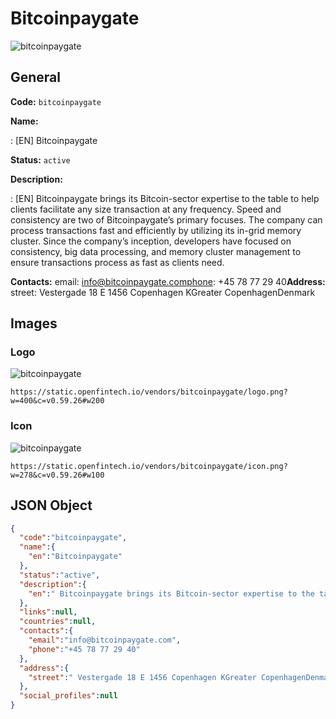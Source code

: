 
# Bitcoinpaygate 
![bitcoinpaygate](https://static.openfintech.io/vendors/bitcoinpaygate/logo.png?w=400&c=v0.59.26#w200)  

## General 
 
**Code:** `bitcoinpaygate` 
 
**Name:** 
 
:	[EN] Bitcoinpaygate 
 
**Status:** `active` 
 
**Description:** 
 
: [EN]  Bitcoinpaygate brings its Bitcoin-sector expertise to the table to help clients facilitate any size transaction at any frequency. Speed and consistency are two of Bitcoinpaygate’s primary focuses. The company can process transactions fast and efficiently by utilizing its in-grid memory cluster. Since the company’s inception, developers have focused on consistency, big data processing, and memory cluster management to ensure transactions process as fast as clients need.  
 
**Contacts:** 
email: info@bitcoinpaygate.comphone: +45 78 77 29 40**Address:** 
street:  Vestergade 18 E 1456 Copenhagen KGreater CopenhagenDenmark  

## Images 

### Logo 
 
![bitcoinpaygate](https://static.openfintech.io/vendors/bitcoinpaygate/logo.png?w=400&c=v0.59.26#w200)  

```
https://static.openfintech.io/vendors/bitcoinpaygate/logo.png?w=400&c=v0.59.26#w200
```  

### Icon 
 
![bitcoinpaygate](https://static.openfintech.io/vendors/bitcoinpaygate/icon.png?w=278&c=v0.59.26#w100)  

```
https://static.openfintech.io/vendors/bitcoinpaygate/icon.png?w=278&c=v0.59.26#w100
```  

## JSON Object 

```json
{
  "code":"bitcoinpaygate",
  "name":{
    "en":"Bitcoinpaygate"
  },
  "status":"active",
  "description":{
    "en":" Bitcoinpaygate brings its Bitcoin-sector expertise to the table to help clients facilitate any size transaction at any frequency. Speed and consistency are two of Bitcoinpaygate\u2019s primary focuses. The company can process transactions fast and efficiently by utilizing its in-grid memory cluster. Since the company\u2019s inception, developers have focused on consistency, big data processing, and memory cluster management to ensure transactions process as fast as clients need. "
  },
  "links":null,
  "countries":null,
  "contacts":{
    "email":"info@bitcoinpaygate.com",
    "phone":"+45 78 77 29 40"
  },
  "address":{
    "street":" Vestergade 18 E 1456 Copenhagen KGreater CopenhagenDenmark "
  },
  "social_profiles":null
}
```  
